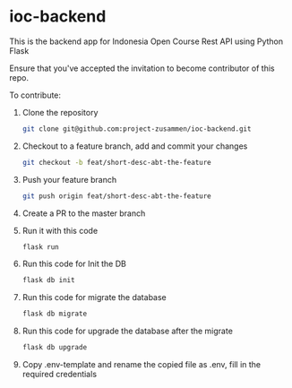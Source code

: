 # ioc-backend
This is the backend app for Indonesia Open Course Rest API using Python Flask

Ensure that you've accepted the invitation to become contributor of this repo.

To contribute:

1. Clone the repository
    ```bash
    git clone git@github.com:project-zusammen/ioc-backend.git
    ```

2. Checkout to a feature branch, add and commit your changes
    ```bash
    git checkout -b feat/short-desc-abt-the-feature
    ```

3. Push your feature branch
    ```bash
    git push origin feat/short-desc-abt-the-feature
    ```

4. Create a PR to the master branch

5. Run it with this code
    ```bash
    flask run
    ```

6. Run this code for Init the DB
    ```bash
    flask db init
    ```

7. Run this code for migrate the database
    ```bash
    flask db migrate
    ```

8. Run this code for upgrade the database after the migrate
    ```bash
    flask db upgrade
    ```
    
9. Copy .env-template and rename the copied file as .env, fill in the required credentials
